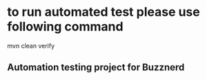 # to run automated test please use following command
mvn clean verify

Automation testing project for Buzznerd
--
